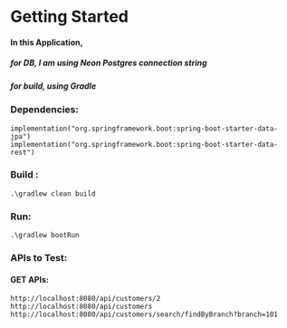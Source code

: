 # Getting Started

#### In this Application,
##### for DB, I am using *Neon Postgres* connection string
##### for build, using *Gradle*

### Dependencies:

```
implementation("org.springframework.boot:spring-boot-starter-data-jpa")
implementation("org.springframework.boot:spring-boot-starter-data-rest")
```

### Build : 
```
.\gradlew clean build 
```

### Run:
```
.\gradlew bootRun
```


### APIs to Test:

#### GET APIs:
```
http://localhost:8080/api/customers/2
http://localhost:8080/api/customers
http://localhost:8080/api/customers/search/findByBranch?branch=101
```
